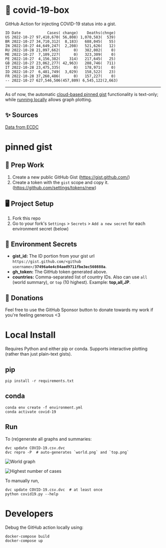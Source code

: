 # 🏥 covid-19-box

GitHub Action for injecting COVID-19 status into a gist.

```
ID Date            Cases( change)    Deaths(chnge)
US 2022-10-27 97,410,670( 56,808) 1,070,583(  539)
BR 2022-10-27 34,710,312(  8,183)   688,045(   55)
IN 2022-10-27 44,649,247(  2,208)   521,626(   12)
RU 2022-10-28 21,097,662(      0)   382,002(    0)
ME 2022-10-27  7,109,227(      0)   323,309(    0)
PE 2022-10-27  4,156,382(    314)   217,645(   25)
GB 2022-10-27 23,062,277( 42,963)   208,746(  711)
IT 2022-10-28 23,475,335(      0)   178,971(    0)
ID 2022-10-27  6,481,749(  3,029)   158,522(   23)
FR 2022-10-28 37,260,486(      0)   157,227(    0)
-- 2022-10-27 627,546,506(457,809) 6,545,122(2,663)
```

---

As of now, the automatic [cloud-based pinned gist](#pinned-gist) functionality is text-only;
while [running locally](#local-install) allows graph plotting.

## ✨ Sources

[Data from ECDC](https://www.ecdc.europa.eu/en/publications-data/download-todays-data-geographic-distribution-covid-19-cases-worldwide)

# pinned gist

## 🎒 Prep Work
1. Create a new public GitHub Gist (https://gist.github.com/)
1. Create a token with the `gist` scope and copy it. (https://github.com/settings/tokens/new)

## 🖥 Project Setup
1. Fork this repo
1. Go to your fork's `Settings` > `Secrets` > `Add a new secret` for each environment secret (below)

## 🤫 Environment Secrets
- **gist_id:** The ID portion from your gist url `https://gist.github.com/<github username>/`**`37496a4e4c84aed9711fbe3ec560888a`**.
- **gh_token:** The GitHub token generated above.
- **countries:** Comma-separated list of country IDs. Also can use `all` (world summary), or `top` (10 highest). Example: **top,all,JP**.

## 💸 Donations

Feel free to use the GitHub Sponsor button to donate towards my work if you're feeling generous <3

# Local Install

Requires Python and either pip or conda. Supports interactive plotting (rather than just plain-text gists).

## pip

```
pip install -r requirements.txt
```

## conda

```
conda env create -f environment.yml
conda activate covid-19
```

## Run

To (re)generate all graphs and summaries:

```
dvc update COVID-19.csv.dvc
dvc repro -P  # auto-generates `world.png` and `top.png`
```

![World graph](world.png)

![Highest number of cases](top.png)

To manually run,

```
dvc update COVID-19.csv.dvc  # at least once
python covid19.py --help
```

# Developers

Debug the GitHub action locally using:

```
docker-compose build
docker-compose up
```
